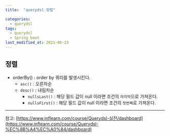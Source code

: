 ```yaml
---
title:  "querydsl 정렬"

categories:
  - querydsl
tags:
  - querydsl
  - Spring boot
last_modified_at: 2021-06-23
---
```


## 정렬
* orderBy() : order by 쿼리를 발생시킨다.
  * `asc()` : 오른차순
  * `desc()` : 내림차순
    * `nullsLast()` : 해당 필드 값이 null 이라면 조건의 `마지막`으로 가져온다.
    * `nullsFirst()` : 해당 필드 값이 null 이라면 조건의 `첫번째`로 가져온다.



<hr>

참고: [https://www.inflearn.com/course/Querydsl-실전/dashboard](https://www.inflearn.com/course/Querydsl-%EC%8B%A4%EC%A0%84/dashboard)